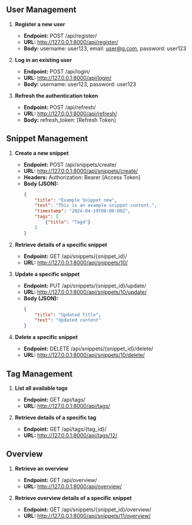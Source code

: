 
## User Management
1. **Register a new user**
    - **Endpoint:** POST /api/register/
    - **URL:** http://127.0.0.1:8000/api/register/
    - **Body:** username: user123, email: user@g.com, password: user123

2. **Log in an existing user**
    - **Endpoint:** POST /api/login/
    - **URL:** http://127.0.0.1:8000/api/login/
    - **Body:** username: user123, password: user123

3. **Refresh the authentication token**
    - **Endpoint:** POST /api/refresh/
    - **URL:** http://127.0.0.1:8000/api/refresh/
    - **Body:** refresh_token: [Refresh Token]

## Snippet Management
1. **Create a new snippet**
    - **Endpoint:** POST /api/snippets/create/
    - **URL:** http://127.0.0.1:8000/api/snippets/create/
    - **Headers:** Authorization: Bearer [Access Token]
    - **Body (JSON):**
        ```json
        {
            "title": "Example Snippet new",
            "text": "This is an example snippet content.",
            "timestamp": "2024-04-19T08:00:00Z",
            "tags": [
                {"title": "Tag4"}
            ]
        }
        ```

2. **Retrieve details of a specific snippet**
    - **Endpoint:** GET /api/snippets/{snippet_id}/
    - **URL:** http://127.0.0.1:8000/api/snippets/10/

3. **Update a specific snippet**
    - **Endpoint:** PUT /api/snippets/{snippet_id}/update/
    - **URL:** http://127.0.0.1:8000/api/snippets/10/update/
    - **Body (JSON):**
        ```json
        {
            "title": "Updated Title",
            "text": "Updated content"
        }
        ```

4. **Delete a specific snippet**
    - **Endpoint:** DELETE /api/snippets/{snippet_id}/delete/
    - **URL:** http://127.0.0.1:8000/api/snippets/10/delete/

## Tag Management
1. **List all available tags**
    - **Endpoint:** GET /api/tags/
    - **URL:** http://127.0.0.1:8000/api/tags/

2. **Retrieve details of a specific tag**
    - **Endpoint:** GET /api/tags/{tag_id}/
    - **URL:** http://127.0.0.1:8000/api/tags/12/

## Overview
1. **Retrieve an overview**
    - **Endpoint:** GET /api/overview/
    - **URL:** http://127.0.0.1:8000/api/overview/

2. **Retrieve overview details of a specific snippet**
    - **Endpoint:** GET /api/snippets/{snippet_id}/overview/
    - **URL:** http://127.0.0.1:8000/api/snippets/11/overview/
